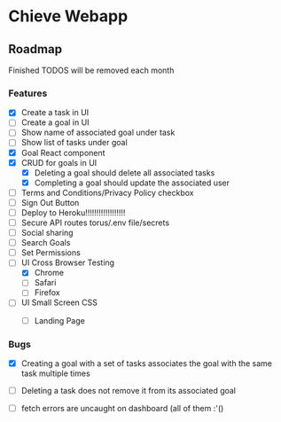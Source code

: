 # Chieve Webapp


## Roadmap
Finished TODOS will be removed each month
### Features
- [x] Create a task in UI
- [ ] Create a goal in UI
- [ ] Show name of associated goal under task
- [ ] Show list of tasks under goal
- [x] Goal React component
- [x] CRUD for goals in UI
	- [x] Deleting a goal should delete all associated tasks
	- [x] Completing a goal should update the associated user
- [ ] Terms and Conditions/Privacy Policy checkbox
- [ ] Sign Out Button
- [ ] Deploy to Heroku!!!!!!!!!!!!!!!!!! 
- [ ] Secure API routes torus/.env file/secrets
- [ ] Social sharing
- [ ] Search Goals
- [ ] Set Permissions
- [ ] UI Cross Browser Testing
	- [x] Chrome
	- [ ] Safari
	- [ ] Firefox
- [ ] UI Small Screen CSS
	- [ ] Landing Page


### Bugs
- [x] Creating a goal with a set of tasks associates the goal with the same task multiple times
- [ ] Deleting a task does not remove it from its associated goal
- [ ] fetch errors are uncaught on dashboard (all of them :'()







